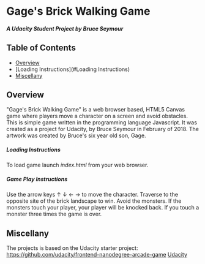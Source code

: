 # Gage's Brick Walking Game
##### A Udacity Student Project by Bruce Seymour
## Table of Contents

* [Overview](#overview)
* [Loading Instructions](#Loading Instructions)
* [Miscellany](#miscellany)

## Overview
"Gage's Brick Walking Game" is a web browser based, HTML5 Canvas game where players move a character on a screen and avoid obstacles.  This is simple game written in the programming language Javascript. It was created as a project for Udacity, by Bruce Seymour in February of 2018.  The artwork was created by Bruce's six year old son, Gage.

##### Loading Instructions
To load game launch *index.html* from your web browser.

##### Game Play Instructions
Use the arrow keys ↑ ↓ ← → to move the character.  Traverse to the opposite site of the brick landscape to win.  Avoid the monsters.  If the monsters touch your player, your player will be knocked back.  If you touch a monster three times the game is over.

## Miscellany
The projects is based on the Udacity starter project: https://github.com/udacity/frontend-nanodegree-arcade-game
[Udacity](https://www.udacity.com)
